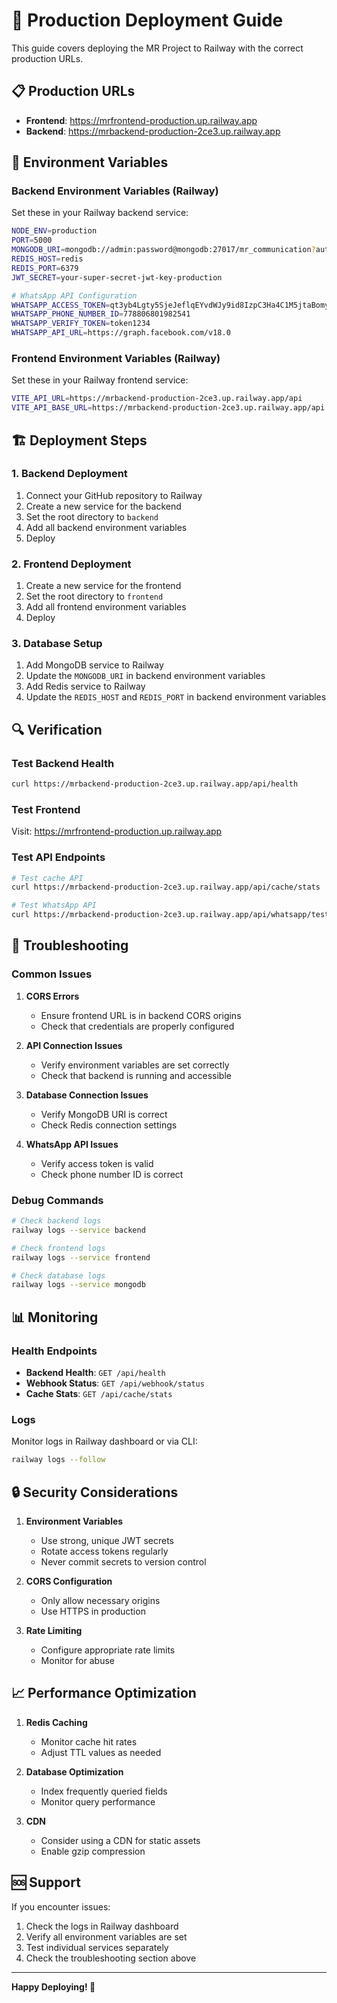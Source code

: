 # 🚀 Production Deployment Guide

This guide covers deploying the MR Project to Railway with the correct production URLs.

## 📋 Production URLs

- **Frontend**: https://mrfrontend-production.up.railway.app
- **Backend**: https://mrbackend-production-2ce3.up.railway.app

## 🔧 Environment Variables

### Backend Environment Variables (Railway)

Set these in your Railway backend service:

```bash
NODE_ENV=production
PORT=5000
MONGODB_URI=mongodb://admin:password@mongodb:27017/mr_communication?authSource=admin
REDIS_HOST=redis
REDIS_PORT=6379
JWT_SECRET=your-super-secret-jwt-key-production

# WhatsApp API Configuration
WHATSAPP_ACCESS_TOKEN=qt3yb4Lgty5SjeJeflqEYvdWJy9id8IzpC3Ha4C1M5jtaBomySZFJ4aXQIRN4uN4
WHATSAPP_PHONE_NUMBER_ID=778806801982541
WHATSAPP_VERIFY_TOKEN=token1234
WHATSAPP_API_URL=https://graph.facebook.com/v18.0
```

### Frontend Environment Variables (Railway)

Set these in your Railway frontend service:

```bash
VITE_API_URL=https://mrbackend-production-2ce3.up.railway.app/api
VITE_API_BASE_URL=https://mrbackend-production-2ce3.up.railway.app/api
```

## 🏗️ Deployment Steps

### 1. Backend Deployment

1. Connect your GitHub repository to Railway
2. Create a new service for the backend
3. Set the root directory to `backend`
4. Add all backend environment variables
5. Deploy

### 2. Frontend Deployment

1. Create a new service for the frontend
2. Set the root directory to `frontend`
3. Add all frontend environment variables
4. Deploy

### 3. Database Setup

1. Add MongoDB service to Railway
2. Update the `MONGODB_URI` in backend environment variables
3. Add Redis service to Railway
4. Update the `REDIS_HOST` and `REDIS_PORT` in backend environment variables

## 🔍 Verification

### Test Backend Health
```bash
curl https://mrbackend-production-2ce3.up.railway.app/api/health
```

### Test Frontend
Visit: https://mrfrontend-production.up.railway.app

### Test API Endpoints
```bash
# Test cache API
curl https://mrbackend-production-2ce3.up.railway.app/api/cache/stats

# Test WhatsApp API
curl https://mrbackend-production-2ce3.up.railway.app/api/whatsapp/test-connection
```

## 🐛 Troubleshooting

### Common Issues

1. **CORS Errors**
   - Ensure frontend URL is in backend CORS origins
   - Check that credentials are properly configured

2. **API Connection Issues**
   - Verify environment variables are set correctly
   - Check that backend is running and accessible

3. **Database Connection Issues**
   - Verify MongoDB URI is correct
   - Check Redis connection settings

4. **WhatsApp API Issues**
   - Verify access token is valid
   - Check phone number ID is correct

### Debug Commands

```bash
# Check backend logs
railway logs --service backend

# Check frontend logs
railway logs --service frontend

# Check database logs
railway logs --service mongodb
```

## 📊 Monitoring

### Health Endpoints

- **Backend Health**: `GET /api/health`
- **Webhook Status**: `GET /api/webhook/status`
- **Cache Stats**: `GET /api/cache/stats`

### Logs

Monitor logs in Railway dashboard or via CLI:
```bash
railway logs --follow
```

## 🔒 Security Considerations

1. **Environment Variables**
   - Use strong, unique JWT secrets
   - Rotate access tokens regularly
   - Never commit secrets to version control

2. **CORS Configuration**
   - Only allow necessary origins
   - Use HTTPS in production

3. **Rate Limiting**
   - Configure appropriate rate limits
   - Monitor for abuse

## 📈 Performance Optimization

1. **Redis Caching**
   - Monitor cache hit rates
   - Adjust TTL values as needed

2. **Database Optimization**
   - Index frequently queried fields
   - Monitor query performance

3. **CDN**
   - Consider using a CDN for static assets
   - Enable gzip compression

## 🆘 Support

If you encounter issues:

1. Check the logs in Railway dashboard
2. Verify all environment variables are set
3. Test individual services separately
4. Check the troubleshooting section above

---

**Happy Deploying! 🎉**
